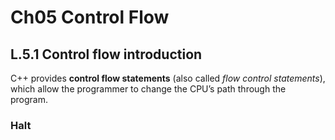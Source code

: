 # Ch05 Control Flow

## L.5.1 Control flow introduction

C++ provides **control flow statements** (also called *flow control statements*), which allow the programmer to change the CPU’s path through the program. 

### Halt

